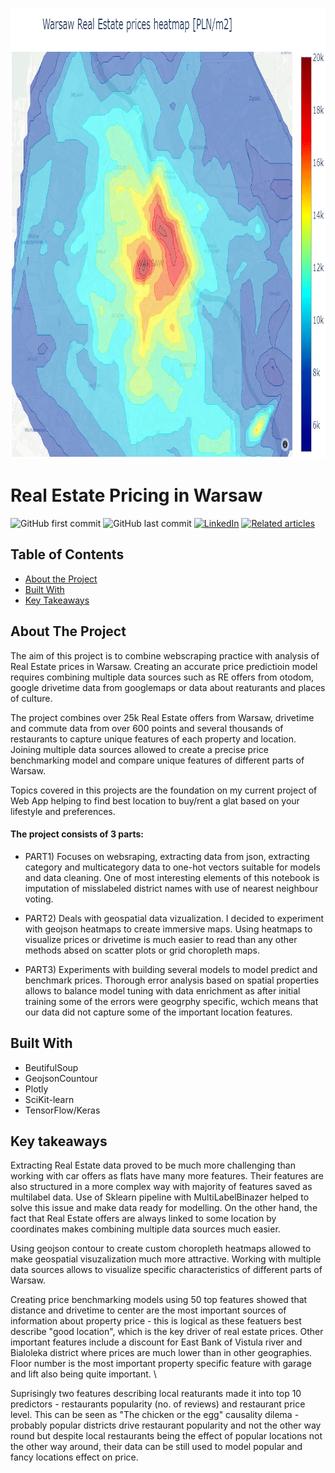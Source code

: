 



<br />
<p align="center">
  <a href="https://github.com/Jan-Majewski/Project_Portfolio/03_Real_Estate_pricing_in_Warsaw">
    <img src="banner.png" alt="Banner" width="865" height="720">
  </a>



</p>



# Real Estate Pricing in Warsaw




<!-- Add buttons here -->
![GitHub first commit](https://img.shields.io/github/initial-commit/Jan-Majewski/Project_Portfolio?03_Real_Estate_pricing_in_Warsaw)
![GitHub last commit](https://img.shields.io/github/last-commit/Jan-Majewski/Project_Portfolio?03_Real_Estate_pricing_in_Warsaw)
[![LinkedIn][linkedin-shield]][linkedin-url]
[![Related articles][medium-shield]][medium-url]





<!-- TABLE OF CONTENTS -->
## Table of Contents

* [About the Project](#about-the-project)
* [Built With](#built-with)
* [Key Takeaways](#key-takeaways)



<!-- ABOUT THE PROJECT -->
## About The Project

The aim of this project is to combine webscraping practice with analysis of Real Estate prices in Warsaw. Creating an accurate price predictioin model requires combining multiple data sources such as RE offers from otodom, google drivetime data from googlemaps or data about reaturants and places of culture. 

The project combines over 25k Real Estate offers from Warsaw, drivetime and commute data from over 600 points and several thousands of restaurants to capture unique features of each property and location. Joining multiple data sources allowed to create a precise price benchmarking model and compare unique features of different parts of Warsaw. 

Topics covered in this projects are the foundation on my current project of Web App helping to find best location to buy/rent a glat based on your lifestyle and preferences. 



#### The project consists of 3 parts:

- PART1) Focuses on websraping, extracting data from json, extracting category and multicategory data to one-hot vectors suitable for models and data cleaning. One of most interesting elements of this notebook is imputation of misslabeled district names with use of nearest neighbour voting. 

- PART2) Deals with geospatial data vizualization.  I decided to experiment with geojson heatmaps to create immersive maps. Using heatmaps to visualize prices or drivetime is much easier to read than any other methods absed on scatter plots or grid choropleth maps.  

- PART3) Experiments with building several models to model predict and benchmark prices. Thorough error analysis based on spatial properties allows to balance model tuning with data enrichment as after initial training some of the errors were geogrphy specific, wchich means that our data did not capture some of the important location features. 


## Built With

* BeutifulSoup
* GeojsonCountour
* Plotly
* SciKit-learn
* TensorFlow/Keras



## Key takeaways

Extracting Real Estate data proved to be much more challenging than working with car offers as flats have many more features. Their features are also structured in a more complex way with majority of features saved as multilabel data. Use of Sklearn pipeline with MultiLabelBinazer helped to solve this issue and make data ready for modelling. On the other hand, the fact that Real Estate offers are always linked to some location by coordinates makes combining multiple data sources much easier. 

Using geojson contour to create custom choropleth heatmaps allowed to make geospatial visuzalization much more attractive. Working with multiple data sources allows to visualize specific characteristics of different parts of Warsaw. 

Creating price benchmarking models using 50 top features showed that distance and drivetime to center are the most important sources of information about property price - this is logical as these featuers best describe "good location", which is the key driver of real estate prices. Other important features include a discount for East Bank of Vistula river and Bialoleka district where prices are much lower than in other geographies. Floor number is the most important property specific feature with garage and lift also being quite important. \

Suprisingly two features describing local reaturants made it into top 10 predictors - restaurants popularity (no. of reviews) and restaurant price level. This can be seen as "The chicken or the egg" causality dilema - probably popular districts drive restaurant popularity and not the other way round but despite local restaurants being the effect of popular locations not the other way around, their data can be still used to model popular and fancy locations effect on price. 


[linkedin-shield]: https://img.shields.io/badge/-LinkedIn-black.svg?style=flat-square&logo=linkedin&colorB=555
[linkedin-url]: https://www.linkedin.com/in/jan-majewski-132907104/


[medium-shield]: https://img.shields.io/badge/-Medium-black.svg?style=flat-square&
[medium-url]: https://towardsdatascience.com/visualizing-spatial-data-with-geojson-heatmaps-1fbe2063ab86

